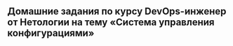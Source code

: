 ## Домашние задания по курсу DevOps-инженер от Нетологии на тему «Система управления конфигурациями»
